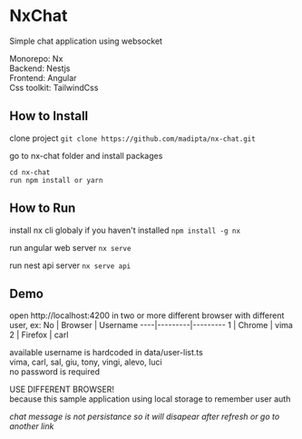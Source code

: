 # NxChat
Simple chat application using websocket  

Monorepo: Nx  
Backend: Nestjs  
Frontend: Angular  
Css toolkit: TailwindCss  


## How to Install

clone project
`git clone https://github.com/madipta/nx-chat.git`

go to nx-chat folder and install packages
```
cd nx-chat
run npm install or yarn
```


## How to Run

install nx cli globaly if you haven't installed
`npm install -g nx`

run angular web server
`nx serve`

run nest api server
`nx serve api`


## Demo

open  http://localhost:4200 in two or more different browser with different user, ex:
 No | Browser | Username
----|---------|---------
  1 | Chrome  | vima
  2 | Firefox | carl

available username is hardcoded in data/user-list.ts  
vima, carl, sal, giu, tony, vingi, alevo, luci  
no password is required  

USE DIFFERENT BROWSER!  
because this sample application using local storage  to remember user auth  

*chat message is not persistance so it will disapear after refresh or go to another link*

